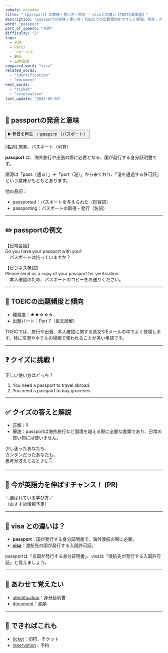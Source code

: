 ```yaml
---
robots: noindex
title: "【passport】の意味・使い方・例文 ― visaとの違い【TOEIC英単語】"
description: "passportの意味・使い方・TOEICでの出題傾向をやさしく解説。例文・クイズ付きでvisaとの違いもわかりやすく学べます。"
word: "passport"
part_of_speech: "名詞"
difficulty: "2"
tags:
  - 名詞
  - Part7
  - フォーマル
  - 観光
  - 日常会話
compared_word: "visa"
related_words:
  - "identification"
  - "document"
next_words:
  - "ticket"
  - "reservation"
last_update: "2025-05-04"
---
```


## 🔰 passportの発音と意味

<button class="play-audio" onclick="playTTS('passport')">
  <span class="play-audio-main">
    ▶️ 発音を再生　/ˈpæspɔːrt/
  </span>
  <span class="play-audio-sub">
    （パスポート）
  </span>
</button>

[名詞] 旅券、パスポート（可算）

**passport** は、海外旅行や出張の際に必要となる、国が発行する身分証明書です。

語源は「pass（通る）」＋「port（港）」から来ており、「港を通過する許可証」という意味がもともとあります。

他の品詞：  
- passported：パスポートを与えられた（形容詞）
- passporting：パスポートの取得・発行（名詞）

---

## ✏️ passportの例文

【日常会話】  
Do you have your passport with you?  
　パスポートは持っていますか？

【ビジネス英語】  
Please send us a copy of your passport for verification.  
　本人確認のため、パスポートのコピーをお送りください。

---

## 🎯 TOEICの出題頻度と傾向

- 難易度：★★☆☆☆
- 出題パート：Part 7（長文読解）

TOEICでは、旅行や出張、本人確認に関する長文やEメールの中でよく登場します。特に空港やホテルの場面で使われることが多い単語です。

---

## ❓ クイズに挑戦！

正しい使い方はどっち？

1. You need a passport to travel abroad.  
2. You need a passport to buy groceries.

---

## ✅ クイズの答えと解説

- 正解：**1**
- 解説：passportは海外旅行など国境を越える際に必要な書類であり、日常の買い物には使いません。

少し迷ったあなたも、  
カンタンだったあなたも、  
思考が冴えてるときに👇️

---

## 🚀 今が英語力を伸ばすチャンス！ (PR)

<div class="info-center">
＼選ばれている学び方／<br>  
（おすすめ情報予定）
</div>

---

## 🤔  visa との違いは？

- **passport**：国が発行する身分証明書で、海外渡航の際に必要。
- **[visa](/word/visa/)**：渡航先の国が発行する入国許可証。

passportは「自国が発行する身分証明書」、visaは「渡航先が発行する入国許可証」と覚えましょう。

---

## 🧩 あわせて覚えたい

- [identification](/word/identification/)：身分証明書
- [document](/word/document/)：書類

---

## 📖 できればこれも

- [ticket](/word/ticket/)：切符、チケット
- [reservation](/word/reservation/)：予約

<!-- cvid: aid15_bid31 -->
